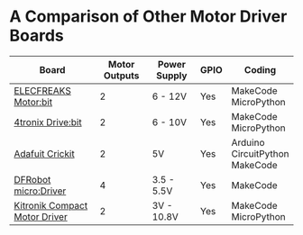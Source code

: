 # A Comparison of Other Motor Driver Boards



| Board                                                        | Motor Outputs | Power Supply | GPIO | Coding                                   |
| ------------------------------------------------------------ | ------------- | ------------ | ---- | ---------------------------------------- |
| [ELECFREAKS Motor:bit](https://www.elecfreaks.com/motor-bit-for-micro-bit-motorbit.html) | 2             | 6 - 12V      | Yes  | MakeCode<br />MicroPython                |
| [4tronix Drive:bit](https://shop.4tronix.co.uk/collections/motor-controllers/products/drivebit) | 2             | 6 - 10V      | Yes  | MakeCode<br />MicroPython                |
| [Adafuit Crickit](https://learn.adafruit.com/adafruit-crickit-creative-robotic-interactive-construction-kit) | 2             | 5V           | Yes  | Arduino<br />CircuitPython<br />MakeCode |
| [DFRobot micro:Driver](https://www.dfrobot.com/product-1738.html) | 4             | 3.5 - 5.5V   | Yes  | MakeCode                                 |
| [Kitronik Compact Motor Driver](https://kitronik.co.uk/products/5698-compact-motor-driver-board-for-the-bbc-micro-bit?_pos=25&_sid=dc7a639f4&_ss=r) | 2             | 3V - 10.8V   | Yes  | MakeCode<br />MicroPython                |

